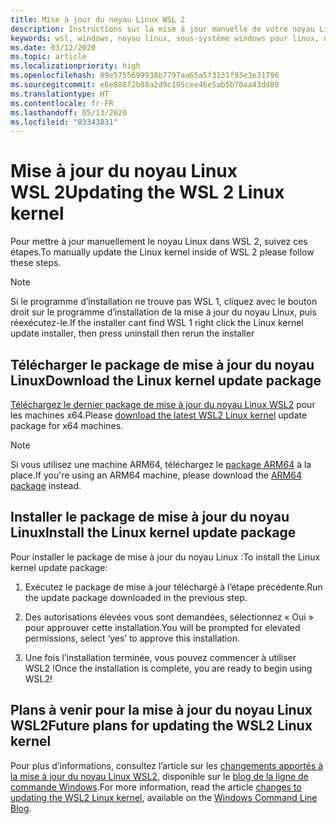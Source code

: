 ```yaml
---
title: Mise à jour du noyau Linux WSL 2
description: Instructions sur la mise à jour manuelle de votre noyau Linux WSL 2
keywords: wsl, windows, noyau linux, sous-système windows pour linux, noyau
ms.date: 03/12/2020
ms.topic: article
ms.localizationpriority: high
ms.openlocfilehash: 89e5755699938b7797aa65a5f3131f93e3e31796
ms.sourcegitcommit: e6e888f2b88a2d9c105cee46e5ab5b70aa43dd80
ms.translationtype: HT
ms.contentlocale: fr-FR
ms.lasthandoff: 05/13/2020
ms.locfileid: "83343831"
---
```

# <a name="updating-the-wsl-2-linux-kernel"></a><span data-ttu-id="4f4ae-104">Mise à jour du noyau Linux WSL 2</span><span class="sxs-lookup"><span data-stu-id="4f4ae-104">Updating the WSL 2 Linux kernel</span></span>

<span data-ttu-id="4f4ae-105">Pour mettre à jour manuellement le noyau Linux dans WSL 2, suivez ces étapes.</span><span class="sxs-lookup"><span data-stu-id="4f4ae-105">To manually update the Linux kernel inside of WSL 2 please follow these steps.</span></span>

> [!NOTE] 
> <span data-ttu-id="4f4ae-106">Si le programme d’installation ne trouve pas WSL 1, cliquez avec le bouton droit sur le programme d’installation de la mise à jour du noyau Linux, puis réexécutez-le.</span><span class="sxs-lookup"><span data-stu-id="4f4ae-106">If the installer cant find WSL 1 right click the Linux kernel update installer, then press uninstall then rerun the installer</span></span>

## <a name="download-the-linux-kernel-update-package"></a><span data-ttu-id="4f4ae-107">Télécharger le package de mise à jour du noyau Linux</span><span class="sxs-lookup"><span data-stu-id="4f4ae-107">Download the Linux kernel update package</span></span>

<span data-ttu-id="4f4ae-108">[Téléchargez le dernier package de mise à jour du noyau Linux WSL2](https://wslstorestorage.blob.core.windows.net/wslblob/wsl_update_x64.msi) pour les machines x64.</span><span class="sxs-lookup"><span data-stu-id="4f4ae-108">Please [download the latest WSL2 Linux kernel](https://wslstorestorage.blob.core.windows.net/wslblob/wsl_update_x64.msi) update package for x64 machines.</span></span>

> [!NOTE]
> <span data-ttu-id="4f4ae-109">Si vous utilisez une machine ARM64, téléchargez le [package ARM64](https://wslstorestorage.blob.core.windows.net/wslblob/wsl_update_arm64.msi) à la place.</span><span class="sxs-lookup"><span data-stu-id="4f4ae-109">If you're using an ARM64 machine, please download the [ARM64 package](https://wslstorestorage.blob.core.windows.net/wslblob/wsl_update_arm64.msi) instead.</span></span>

## <a name="install-the-linux-kernel-update-package"></a><span data-ttu-id="4f4ae-110">Installer le package de mise à jour du noyau Linux</span><span class="sxs-lookup"><span data-stu-id="4f4ae-110">Install the Linux kernel update package</span></span>

<span data-ttu-id="4f4ae-111">Pour installer le package de mise à jour du noyau Linux :</span><span class="sxs-lookup"><span data-stu-id="4f4ae-111">To install the Linux kernel update package:</span></span>

  1. <span data-ttu-id="4f4ae-112">Exécutez le package de mise à jour téléchargé à l’étape précédente.</span><span class="sxs-lookup"><span data-stu-id="4f4ae-112">Run the update package downloaded in the previous step.</span></span>

  2. <span data-ttu-id="4f4ae-113">Des autorisations élevées vous sont demandées, sélectionnez « Oui » pour approuver cette installation.</span><span class="sxs-lookup"><span data-stu-id="4f4ae-113">You will be prompted for elevated permissions, select ‘yes’ to approve this installation.</span></span>

  3. <span data-ttu-id="4f4ae-114">Une fois l’installation terminée, vous pouvez commencer à utiliser WSL2 !</span><span class="sxs-lookup"><span data-stu-id="4f4ae-114">Once the installation is complete, you are ready to begin using WSL2!</span></span>

## <a name="future-plans-for-updating-the-wsl2-linux-kernel"></a><span data-ttu-id="4f4ae-115">Plans à venir pour la mise à jour du noyau Linux WSL2</span><span class="sxs-lookup"><span data-stu-id="4f4ae-115">Future plans for updating the WSL2 Linux kernel</span></span>

<span data-ttu-id="4f4ae-116">Pour plus d’informations, consultez l’article sur les [changements apportés à la mise à jour du noyau Linux WSL2](https://devblogs.microsoft.com/commandline/wsl2-will-be-generally-available-in-windows-10-version-2004), disponible sur le [blog de la ligne de commande Windows](https://aka.ms/cliblog).</span><span class="sxs-lookup"><span data-stu-id="4f4ae-116">For more information, read the article [changes to updating the WSL2 Linux kernel](https://devblogs.microsoft.com/commandline/wsl2-will-be-generally-available-in-windows-10-version-2004), available on the [Windows Command Line Blog](https://aka.ms/cliblog).</span></span>
